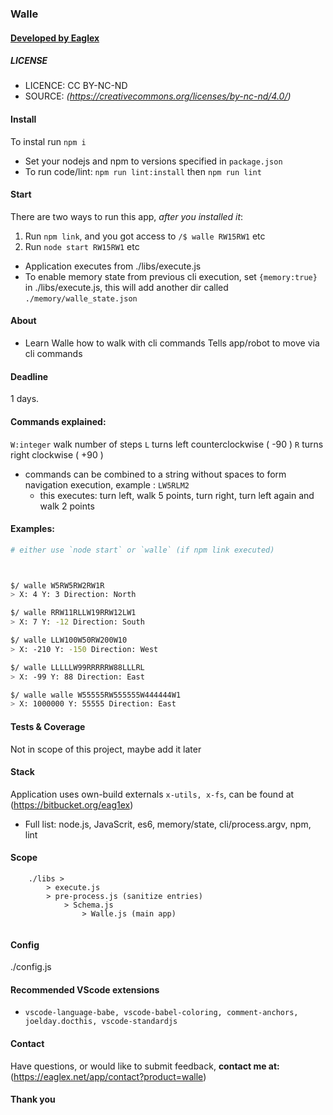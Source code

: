 
### Walle
#### [ Developed by Eaglex ](http://eaglex.net)


##### LICENSE
* LICENCE: CC BY-NC-ND
* SOURCE: _(https://creativecommons.org/licenses/by-nc-nd/4.0/)_


#### Install
To instal run `npm i`
- Set your nodejs and npm to versions specified in `package.json`
- To run code/lint: `npm run lint:install` then `npm run lint`


#### Start
There are two ways to run this app, _after you installed it_:
1. Run `npm link`, and you got access to  `/$ walle RW15RW1` etc
2. Run `node start RW15RW1` etc
- Application executes from ./libs/execute.js
- To enable memory state from previous cli execution, set `{memory:true}` in ./libs/execute.js, this will add another dir called `./memory/walle_state.json`


#### About
- Learn Walle how to walk with cli commands
Tells app/robot to move via cli commands


#### Deadline
1 days.



#### Commands explained:
`W:integer` walk number of steps
`L` turns left counterclockwise ( -90 )
`R` turns right clockwise ( +90 )
- commands can be combined to a string without spaces to form navigation execution, example : `LW5RLM2`
    * this executes: turn left, walk 5 points, turn right, turn left again and walk 2 points


#### Examples:
```sh
# either use `node start` or `walle` (if npm link executed)



$/ walle W5RW5RW2RW1R
> X: 4 Y: 3 Direction: North

$/ walle RRW11RLLW19RRW12LW1  
> X: 7 Y: -12 Direction: South

$/ walle LLW100W50RW200W10
> X: -210 Y: -150 Direction: West

$/ walle LLLLLW99RRRRRW88LLLRL
> X: -99 Y: 88 Direction: East

$/ walle walle W55555RW555555W444444W1
> X: 1000000 Y: 55555 Direction: East

```


#### Tests & Coverage
Not in scope of this project, maybe add it later


#### Stack
Application uses own-build externals `x-utils, x-fs`, can be found at (https://bitbucket.org/eag1ex)
* Full list:  node.js, JavaScrit, es6, memory/state, cli/process.argv, npm, lint


#### Scope

```
    ./libs >
        > execute.js
        > pre-process.js (sanitize entries)
            > Schema.js 
                > Walle.js (main app)
        
```

#### Config
./config.js


#### Recommended VScode extensions
- `vscode-language-babe, vscode-babel-coloring, comment-anchors, joelday.docthis, vscode-standardjs`


#### Contact
Have questions, or would like to submit feedback, **contact me at:** (https://eaglex.net/app/contact?product=walle)


#### Thank you
